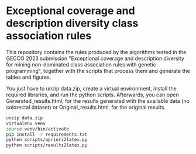 # Exceptional coverage and description diversity class association rules
This repository contains the rules produced by the algorithms tested in the GECCO 2023 submission "Exceptional coverage and description diversity for mining non-dominated class association rules with genetic programming", together with the scripts that process them and generate the tables and figures.

You just have to unzip data.zip, create a virtual environment, install the required libraries, and run the python scripts. Afterwards, you can open Generated_results.html, for the results generated with the available data (no colorectal dataset) or Original_results.html, for the original results.

```bash
unzip data.zip
virtualenv venv
source venv/bin/activate
pip install -r requirements.txt
python scripts/apriori2latex.py
python scripts/results2latex.py
```

